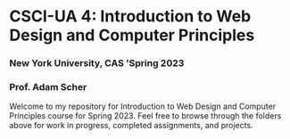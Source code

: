 # CSCI-UA 4: Introduction to Web Design and Computer Principles
### New York University, CAS 'Spring 2023
### Prof. Adam Scher

Welcome to my repository for Introduction to Web Design and Computer Principles course for Spring 2023. Feel free to browse through the folders above for work in progress, completed assignments, and projects.  
